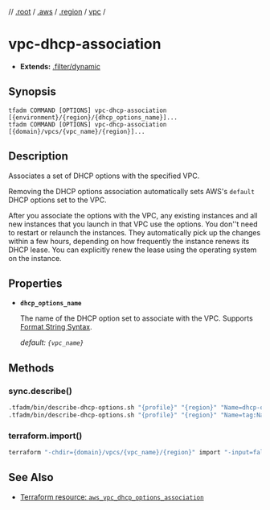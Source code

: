 // [.root] / [.aws] / [.region] / [vpc] /

# vpc-dhcp-association

- **Extends:** [.filter/dynamic](.filter/dynamic.md)

## Synopsis

```
tfadm COMMAND [OPTIONS] vpc-dhcp-association [{environment}/{region}/{dhcp_options_name}]...
tfadm COMMAND [OPTIONS] vpc-dhcp-association [{domain}/vpcs/{vpc_name}/{region}]...
```

## Description

Associates a set of DHCP options with the specified VPC.

Removing the DHCP options association automatically sets AWS's `default` DHCP options set to the VPC.

After you associate the options with the VPC, any existing instances and all new instances that you launch in that VPC use the options. You don''t need to restart or relaunch the instances. They automatically pick up the changes within a few hours, depending on how frequently the instance renews its DHCP lease. You can explicitly renew the lease using the operating system on the instance.

## Properties

- **`dhcp_options_name`**

  The name of the DHCP option set to associate with the VPC. Supports [Format String Syntax].

  *default: `{vpc_name}`*

## Methods

### sync.describe()

```bash
.tfadm/bin/describe-dhcp-options.sh "{profile}" "{region}" "Name=dhcp-options-id,Values={DhcpOptionsId}" "Name=tag-key,Values=Name" || \
.tfadm/bin/describe-dhcp-options.sh "{profile}" "{region}" "Name=tag:Name,Values={dhcp_options_name}"
```

### terraform.import()

```bash
terraform "-chdir={domain}/vpcs/{vpc_name}/{region}" import "-input=false" "aws_vpc_dhcp_options_association.this" "{VpcId}"
```

## See Also

- [Terraform resource: `aws_vpc_dhcp_options_association`](https://registry.terraform.io/providers/hashicorp/aws/latest/docs/resources/vpc_dhcp_options_association)

[.aws]: README.md
[.region]: .region.md
[.root]: ../../../.tfadm/resources/README.md
[Format String Syntax]: https://docs.python.org/3/library/string.html#format-string-syntax
[vpc]: vpc.md
